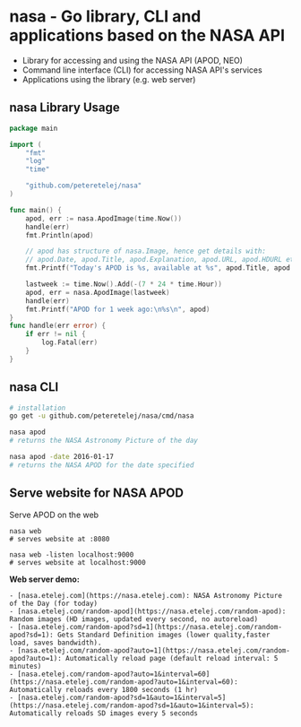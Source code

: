 # nasa - Go library, CLI and applications based on the NASA API

- Library for accessing and using the NASA API (APOD, NEO)
- Command line interface (CLI) for accessing NASA API's services
- Applications using the library (e.g. web server)

## nasa Library Usage
``` go
package main

import (
	"fmt"
	"log"
	"time"

	"github.com/peteretelej/nasa"
)

func main() {
	apod, err := nasa.ApodImage(time.Now())
	handle(err)
	fmt.Println(apod)

	// apod has structure of nasa.Image, hence get details with:
	// apod.Date, apod.Title, apod.Explanation, apod.URL, apod.HDURL etc
	fmt.Printf("Today's APOD is %s, available at %s", apod.Title, apod.HDURL)

	lastweek := time.Now().Add(-(7 * 24 * time.Hour))
	apod, err = nasa.ApodImage(lastweek)
	handle(err)
	fmt.Printf("APOD for 1 week ago:\n%s\n", apod)
}
func handle(err error) {
	if err != nil {
		log.Fatal(err)
	}
}
```

## nasa CLI
``` sh
# installation
go get -u github.com/peteretelej/nasa/cmd/nasa

nasa apod 
# returns the NASA Astronomy Picture of the day

nasa apod -date 2016-01-17 
# returns the NASA APOD for the date specified
```

## Serve website for NASA APOD

Serve APOD on the web 
```
nasa web
# serves website at :8080

nasa web -listen localhost:9000
# serves website at localhost:9000
```

__Web server demo:__
```
- [nasa.etelej.com](https://nasa.etelej.com): NASA Astronomy Picture of the Day (for today)
- [nasa.etelej.com/random-apod](https://nasa.etelej.com/random-apod): Random images (HD images, updated every second, no autoreload)
- [nasa.etelej.com/random-apod?sd=1](https://nasa.etelej.com/random-apod?sd=1): Gets Standard Definition images (lower quality,faster load, saves bandwidth).
- [nasa.etelej.com/random-apod?auto=1](https://nasa.etelej.com/random-apod?auto=1): Automatically reload page (default reload interval: 5 minutes)
- [nasa.etelej.com/random-apod?auto=1&interval=60](https://nasa.etelej.com/random-apod?auto=1&interval=60): Automatically reloads every 1800 seconds (1 hr)
- [nasa.etelej.com/random-apod?sd=1&auto=1&interval=5](https://nasa.etelej.com/random-apod?sd=1&auto=1&interval=5): Automatically reloads SD images every 5 seconds


